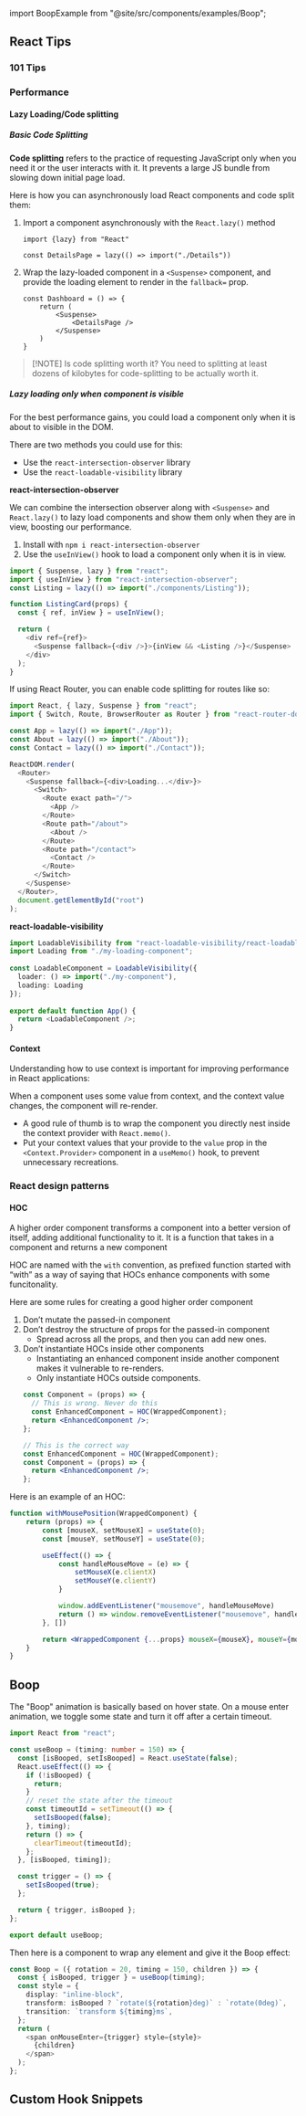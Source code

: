 import BoopExample from "@site/src/components/examples/Boop";


## React Tips

### 101 Tips

### Performance

#### Lazy Loading/Code splitting

##### Basic Code Splitting

**Code splitting** refers to the practice of requesting JavaScript only when you need it or the user interacts with it. It prevents a large JS bundle from slowing down initial page load.

Here is how you can asynchronously load React components and code split them: 

1. Import a component asynchronously with the `React.lazy()` method
    
    ```tsx
    import {lazy} from "React"
    
    const DetailsPage = lazy(() => import("./Details"))
    ```
    
2. Wrap the lazy-loaded component in a `<Suspense>` component, and provide the loading element to render in the `fallback=` prop.
    
    ```tsx
    const Dashboard = () => {
    	return (
    		<Suspense>
    			<DetailsPage />
    		</Suspense>
    	)
    }
    ```

> [!NOTE] Is code splitting worth it?
> You need to splitting at least dozens of kilobytes for code-splitting to be actually worth it.

##### Lazy loading only when component is visible

For the best performance gains, you could load a component only when it is about to visible in the DOM. 

There are two methods you could use for this: 
- Use the `react-intersection-observer` library
- Use the `react-loadable-visibility` library

**react-intersection-observer**

We can combine the intersection observer along with `<Suspense>` and `React.lazy()` to lazy load components and show them only when they are in view, boosting our performance. 

1. Install with `npm i react-intersection-observer`
2. Use the `useInView()` hook to load a component only when it is in view.

```ts
import { Suspense, lazy } from "react";
import { useInView } from "react-intersection-observer";
const Listing = lazy(() => import("./components/Listing"));

function ListingCard(props) {
  const { ref, inView } = useInView();

  return (
    <div ref={ref}>
      <Suspense fallback={<div />}>{inView && <Listing />}</Suspense>
    </div>
  );
}
```

If using React Router, you can enable code splitting for routes like so: 

```ts
import React, { lazy, Suspense } from "react";
import { Switch, Route, BrowserRouter as Router } from "react-router-dom";

const App = lazy(() => import("./App"));
const About = lazy(() => import("./About"));
const Contact = lazy(() => import("./Contact"));

ReactDOM.render(
  <Router>
    <Suspense fallback={<div>Loading...</div>}>
      <Switch>
        <Route exact path="/">
          <App />
        </Route>
        <Route path="/about">
          <About />
        </Route>
        <Route path="/contact">
          <Contact />
        </Route>
      </Switch>
    </Suspense>
  </Router>,
  document.getElementById("root")
);
```

**react-loadable-visibility**

```ts
import LoadableVisibility from "react-loadable-visibility/react-loadable";
import Loading from "./my-loading-component";
 
const LoadableComponent = LoadableVisibility({
  loader: () => import("./my-component"),
  loading: Loading
});
 
export default function App() {
  return <LoadableComponent />;
}
```

#### Context

Understanding how to use context is important for improving performance in React applications: 

When a component uses some value from context, and the context value changes, the component will re-render.
- A good rule of thumb is to wrap the component you directly nest inside the context provider with `React.memo()`.
- Put your context values that your provide to the `value` prop in the `<Context.Provider>` component in a `useMemo()` hook, to prevent unnecessary recreations.

### React design patterns

#### HOC

A higher order component transforms a component into a better version of itself, adding additional functionality to it. It is a function that takes in a component and returns a new component

HOC are named with the `with` convention, as prefixed function started with “with” as a way of saying that HOCs enhance components with some funcitonality. 

Here are some rules for creating a good higher order component

1. Don’t mutate the passed-in component
2. Don’t destroy the structure of props for the passed-in component 
    - Spread across all the props, and then you can add new ones. 
3. Don’t instantiate HOCs inside other components
    - Instantiating an enhanced component inside another component makes it vulnerable to re-renders. 
    - Only instantiate HOCs outside components. 
    ```jsx
    const Component = (props) => {
      // This is wrong. Never do this
      const EnhancedComponent = HOC(WrappedComponent);
      return <EnhancedComponent />;
    };
    
    // This is the correct way
    const EnhancedComponent = HOC(WrappedComponent);
    const Component = (props) => {
      return <EnhancedComponent />;
    };
    ```

Here is an example of an HOC: 

```jsx
function withMousePosition(WrappedComponent) {
	return (props) => {
		const [mouseX, setMouseX] = useState(0); 
		const [mouseY, setMouseY] = useState(0); 

		useEffect(() => {
			const handleMouseMove = (e) => {
				setMouseX(e.clientX)
				setMouseY(e.clientY)
			}

			window.addEventListener("mousemove", handleMouseMove)
			return () => window.removeEventListener("mousemove", handleMouseMove)
		}, [])

		return <WrappedComponent {...props} mouseX={mouseX}, mouseY={mouseY} />
	}
}
```
## Boop

The "Boop" animation is basically based on hover state. On a mouse enter animation, we toggle some state and turn it off after a certain timeout.

<BoopExample />

```ts
import React from "react";

const useBoop = (timing: number = 150) => {
  const [isBooped, setIsBooped] = React.useState(false);
  React.useEffect(() => {
    if (!isBooped) {
      return;
    }
    // reset the state after the timeout
    const timeoutId = setTimeout(() => {
      setIsBooped(false);
    }, timing);
    return () => {
      clearTimeout(timeoutId);
    };
  }, [isBooped, timing]);

  const trigger = () => {
    setIsBooped(true);
  };

  return { trigger, isBooped };
};

export default useBoop;
```

Then here is a component to wrap any element and give it the Boop effect:

```ts
const Boop = ({ rotation = 20, timing = 150, children }) => {
  const { isBooped, trigger } = useBoop(timing);
  const style = {
    display: "inline-block",
    transform: isBooped ? `rotate(${rotation}deg)` : `rotate(0deg)`,
    transition: `transform ${timing}ms`,
  };
  return (
    <span onMouseEnter={trigger} style={style}>
      {children}
    </span>
  );
};
```

## Custom Hook Snippets
